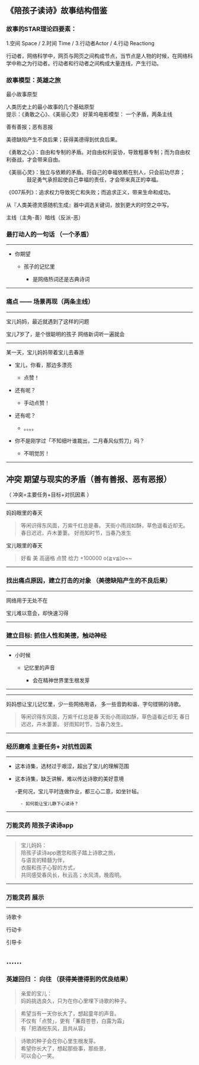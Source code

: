 

## 《陪孩子读诗》故事结构借鉴

### 故事的STAR理论四要素：

1.空间 Space / 2.时间 Time / 3.行动者Actor / 4.行动 Reactiong

行动者，网络科学中，网页与网页之间构成节点，当节点是人物的时候，在网络科学中称之为行动者。行动者和行动者之间构成大量连线，产生行动。

### 故事模型：英雄之旅


最小故事原型

人类历史上的最小故事的几个基础原型  
提示：《勇敢之心》、《美丽心灵》
好莱坞电影模型：
一个矛盾，两条主线

善有善报；恶有恶报

美德缺陷产生不良后果；获得美德得到优良后果。



《勇敢之心》：自由和专制的矛盾。对自由权利妥协，导致粗暴专制；而为自由权利奋战，才会带来自由。

《美丽心灵》：独立与依赖的矛盾。将自己的幸福依赖在别人，只会前功尽弃；
              鼓足勇气承担起使自己幸福的责任，才会带来真正的幸福。

《007系列》：追求权力导致死亡和失败；而追求正义，带来生命和成功。


从『人类美德灵感随机生成』器中调选关键词，放到更大的时空之中写。

主线（主角-善）暗线（反派-恶）




### 最打动人的一句话 （一个矛盾）
---

- 你期望

	- 孩子的记忆里

		- 是网络热词还是古典诗词

---

### 痛点 —— 场景再现（两条主线）

---

宝儿妈妈，最近就遇到了这样的问题


宝儿7岁了，是个很聪明的孩子
网络新词听一遍就会

---

某一天，宝儿妈妈带着宝儿去春游

- 宝儿，你看，那边多漂亮
	- 点赞！

- 还有呢？
	- 手动点赞！

- 还有呢？
	- 。。。。

- 你不是刚学过「不知细叶谁裁出，二月春风似剪刀」吗？
	- 不明觉厉！


---

## 冲突 期望与现实的矛盾（善有善报、恶有恶报）    

（ 冲突=主要任务+目标+对抗因素 ）

---
妈妈眼里的春天

> 等闲识得东风面，万紫千红总是春。
天街小雨润如酥，草色遥看近却无。
春日迟迟，卉木萋萋。
好雨知时节，当春乃发生

宝儿眼里的春天

> 好看
美
高逼格
点赞
给力 +100000
o(≧v≦)o~~

---

### 找出痛点原因，建立打击的对象   （美德缺陷产生的不良后果）

---

网络用于无处不在   

宝儿难以意会，却快速习得

---


### 建立目标: 抓住人性和美德，触动神经   

---
- 小时候

	- 记忆里的声音

		- 会在精神世界里生根发芽

---


---

妈妈想让宝儿记忆里，少一些网络用语，
多一些音韵和谐、字句铿锵的诗歌。

> 等闲识得东风面，万紫千红总是春
天街小雨润如酥，草色遥看近却无
春日迟迟，卉木萋萋。
好雨知时节，当春乃发生。

---

###  经历磨难  主要任务+ 对抗性因素

---

- 这本诗集，选材过于艰涩，超出了宝儿的理解范围

- 这本诗集，缺乏讲解，难以传达诗歌的美好意境

	-更何况，宝儿平时连做作业，都三心二意，如坐针毡。

		- 如何能让宝儿静下心读诗？

---

### 万能灵药 陪孩子读诗app

---

>宝儿妈妈：  
陪孩子读诗app邀您和孩子踏上诗歌之旅，  
与语言的精髓为伴，  
衣服和孩子心智的方式，  
共同感受春风长，秋云高；水风清，晚霞明。

---


### 万能灵药 展示

---
诗歌卡  

行动卡

引导卡

......
---
### 英雄回归 ： 向往 （获得美德得到的优良结果）

>亲爱的宝儿：  
妈妈挑选良久，只为在你心里埋下诗歌的种子。

>希望当有一天你长大了，想起童年的声音。  
不仅有「点赞」，更有「蒹葭苍苍，白露为霜」  
有「把酒祝东风，且共从容」  

> 诗歌的种子会在你心里生根发芽。  
希望你长大了，想起那些事，那些景，  
可以会心一笑。  
